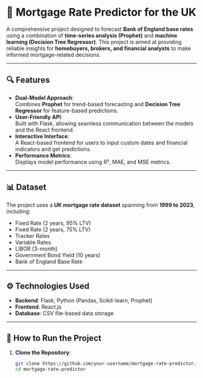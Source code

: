 # 🏡 Mortgage Rate Predictor for the UK  
A comprehensive project designed to forecast **Bank of England base rates** using a combination of **time-series analysis (Prophet)** and **machine learning (Decision Tree Regressor)**. This project is aimed at providing reliable insights for **homebuyers, brokers, and financial analysts** to make informed mortgage-related decisions.  

---

## 🔍 Features  
- **Dual-Model Approach**:  
  Combines **Prophet** for trend-based forecasting and **Decision Tree Regressor** for feature-based predictions.  
- **User-Friendly API**:  
  Built with Flask, allowing seamless communication between the models and the React frontend.  
- **Interactive Interface**:  
  A React-based frontend for users to input custom dates and financial indicators and get predictions.  
- **Performance Metrics**:  
  Displays model performance using R², MAE, and MSE metrics.  

---

## 📊 Dataset  
The project uses a **UK mortgage rate dataset** spanning from **1999 to 2023**, including:  
- Fixed Rate (2 years, 95% LTV)  
- Fixed Rate (2 years, 75% LTV)  
- Tracker Rates  
- Variable Rates  
- LIBOR (3-month)  
- Government Bond Yield (10 years)  
- Bank of England Base Rate  

---

## ⚙️ Technologies Used  
- **Backend**: Flask, Python (Pandas, Scikit-learn, Prophet)  
- **Frontend**: React.js  
- **Database**: CSV file-based data storage  

---

## 🚀 How to Run the Project  
1. **Clone the Repository**:  
   ```bash  
   git clone https://github.com/your-username/mortgage-rate-predictor.git  
   cd mortgage-rate-predictor  
